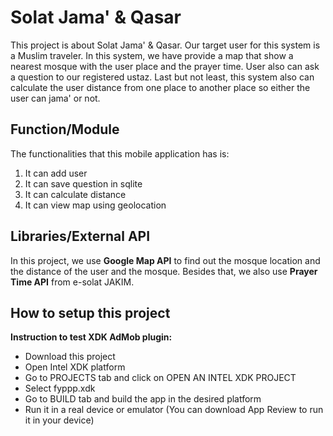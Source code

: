 # Solat Jama' & Qasar

This project is about Solat Jama' & Qasar. Our target user for this system is a Muslim traveler. In this system, we have provide a map that show a nearest mosque with the user place and the prayer time. User also can ask a question to our registered ustaz. Last but not least, this system also can calculate the user distance from one place to another place so either the user can jama' or not.

## Function/Module

The functionalities that this mobile application has is:
1. It can add user
1. It can save question in sqlite
1. It can calculate distance
1. It can view map using geolocation

## Libraries/External API

In this project, we use **Google Map API** to find out the mosque location and the distance of the user and the mosque. Besides that, we also use **Prayer Time API** from e-solat JAKIM.

## How to setup this project

**Instruction to test XDK AdMob plugin:**
* Download this project
* Open Intel XDK platform
* Go to PROJECTS tab and click on OPEN AN INTEL XDK PROJECT
* Select fyppp.xdk
* Go to BUILD tab and build the app in the desired platform
* Run it in a real device or emulator (You can download App Review to run it in your device)

